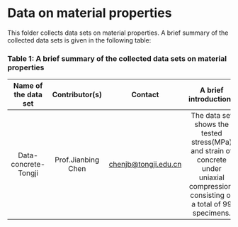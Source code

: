# Data on material properties

This folder collects data sets on material properties. 
A brief summary of the collected data sets is given in the following table:

### Table 1: A brief summary of the collected data sets on material properties
|Name of the data set|Contributor(s)|Contact|A brief introductions|
|:------------------:|:---------:|:-----:|:-------------------:|
|Data-concrete-Tongji|Prof.Jianbing Chen|chenjb@tongji.edu.cn|The data set shows the tested stress(MPa) and strain of concrete under uniaxial compression, consisting of a total of 99 specimens.|



